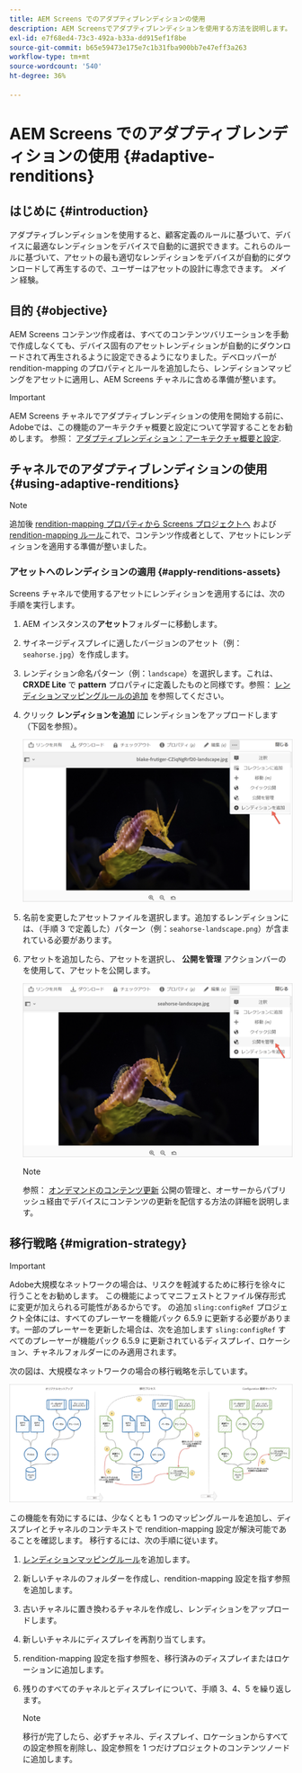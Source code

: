 ```yaml
---
title: AEM Screens でのアダプティブレンディションの使用
description: AEM Screensでアダプティブレンディションを使用する方法を説明します。
exl-id: e7f68ed4-73c3-492a-b33a-dd915ef1f8be
source-git-commit: b65e59473e175e7c1b31fba900bb7e47eff3a263
workflow-type: tm+mt
source-wordcount: '540'
ht-degree: 36%

---
```


# AEM Screens でのアダプティブレンディションの使用 {#adaptive-renditions}

## はじめに {#introduction}

アダプティブレンディションを使用すると、顧客定義のルールに基づいて、デバイスに最適なレンディションをデバイスで自動的に選択できます。これらのルールに基づいて、アセットの最も適切なレンディションをデバイスが自動的にダウンロードして再生するので、ユーザーはアセットの設計に専念できます。 *メイン* 経験。

## 目的 {#objective}

AEM Screens コンテンツ作成者は、すべてのコンテンツバリエーションを手動で作成しなくても、デバイス固有のアセットレンディションが自動的にダウンロードされて再生されるように設定できるようになりました。デベロッパーが rendition-mapping のプロパティとルールを追加したら、レンディションマッピングをアセットに適用し、AEM Screens チャネルに含める準備が整います。

>[!IMPORTANT]
>AEM Screens チャネルでアダプティブレンディションの使用を開始する前に、Adobeでは、この機能のアーキテクチャ概要と設定について学習することをお勧めします。 参照： [アダプティブレンディション：アーキテクチャ概要と設定](/help/user-guide/adaptive-renditions.md).

## チャネルでのアダプティブレンディションの使用 {#using-adaptive-renditions}

>[!NOTE]
>追加後 [rendition-mapping プロパティから Screens プロジェクトへ](/help/user-guide/adaptive-renditions.md#rendition-mapping-new) および [rendition-mapping ルール](/help/user-guide/adaptive-renditions.md#add-rendition-mapping-rules)これで、コンテンツ作成者として、アセットにレンディションを適用する準備が整いました。

### アセットへのレンディションの適用 {#apply-renditions-assets}

Screens チャネルで使用するアセットにレンディションを適用するには、次の手順を実行します。

1. AEM インスタンスの&#x200B;**アセット**&#x200B;フォルダーに移動します。
1. サイネージディスプレイに適したバージョンのアセット（例：`seahorse.jpg`）を作成します。
1. レンディション命名パターン（例：`landscape`）を選択します。これは、**CRXDE Lite** で **pattern** プロパティに定義したものと同様です。参照： [レンディションマッピングルールの追加](/help/user-guide/adaptive-renditions.md#add-rendition-mapping-rules) を参照してください。
1. クリック **レンディションを追加** にレンディションをアップロードします（下図を参照）。

   ![画像](/help/user-guide/assets/adaptive-renditions/manage-pub-asset2.png)

1. 名前を変更したアセットファイルを選択します。追加するレンディションには、（手順 3 で定義した）パターン（例：`seahorse-landscape.png`）が含まれている必要があります。
1. アセットを追加したら、アセットを選択し、 **公開を管理** アクションバーのを使用して、アセットを公開します。

   ![画像](/help/user-guide/assets/adaptive-renditions/manage-pub-asset1.png)

   >[!NOTE]
   >参照： [オンデマンドのコンテンツ更新](https://experienceleague.adobe.com/en/docs/experience-manager-screens/user-guide/authoring/content-updates/on-demand-content) 公開の管理と、オーサーからパブリッシュ経由でデバイスにコンテンツの更新を配信する方法の詳細を説明します。

## 移行戦略 {#migration-strategy}

>[!IMPORTANT]
>Adobe大規模なネットワークの場合は、リスクを軽減するために移行を徐々に行うことをお勧めします。 この機能によってマニフェストとファイル保存形式に変更が加えられる可能性があるからです。 の追加 `sling:configRef` プロジェクト全体には、すべてのプレーヤーを機能パック 6.5.9 に更新する必要があります。一部のプレーヤーを更新した場合は、次を追加します `sling:configRef` すべてのプレーヤーが機能パック 6.5.9 に更新されているディスプレイ、ロケーション、チャネルフォルダーにのみ適用されます。

次の図は、大規模なネットワークの場合の移行戦略を示しています。

![画像](/help/user-guide/assets/adaptive-renditions/migration-strategy1.png)

この機能を有効にするには、少なくとも 1 つのマッピングルールを追加し、ディスプレイとチャネルのコンテキストで rendition-mapping 設定が解決可能であることを確認します。 移行するには、次の手順に従います。

1. [レンディションマッピングルール](/help/user-guide/adaptive-renditions.md)を追加します。
1. 新しいチャネルのフォルダーを作成し、rendition-mapping 設定を指す参照を追加します。
1. 古いチャネルに置き換わるチャネルを作成し、レンディションをアップロードします。
1. 新しいチャネルにディスプレイを再割り当てします。
1. rendition-mapping 設定を指す参照を、移行済みのディスプレイまたはロケーションに追加します。
1. 残りのすべてのチャネルとディスプレイについて、手順 3、4、5 を繰り返します。

   >[!NOTE]
   >移行が完了したら、必ずチャネル、ディスプレイ、ロケーションからすべての設定参照を削除し、設定参照を 1 つだけプロジェクトのコンテンツノードに追加します。

